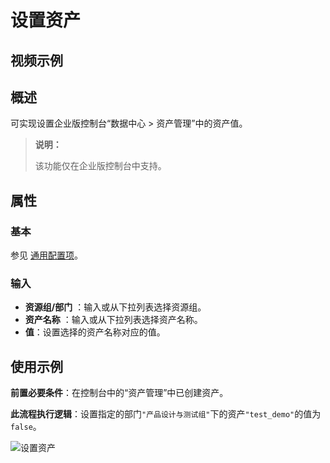 # 设置资产

## 视频示例

## 概述

可实现设置企业版控制台“数据中心 > 资产管理”中的资产值。

>**说明：**
>
>该功能仅在企业版控制台中支持。

## 属性

### 基本

参见 [通用配置项](../Appendix/CommonConfigurationItems.md)。

### 输入

- **资源组/部门** ：输入或从下拉列表选择资源组。
- **资产名称** ：输入或从下拉列表选择资产名称。
- **值**：设置选择的资产名称对应的值。

## 使用示例

**前置必要条件**：在控制台中的“资产管理”中已创建资产。

**此流程执行逻辑**：设置指定的部门`"产品设计与测试组"`下的资产`"test_demo"`的值为`false`。

![设置资产](https://docimages.blob.core.chinacloudapi.cn/images/Activities/setassets20211122.png)
